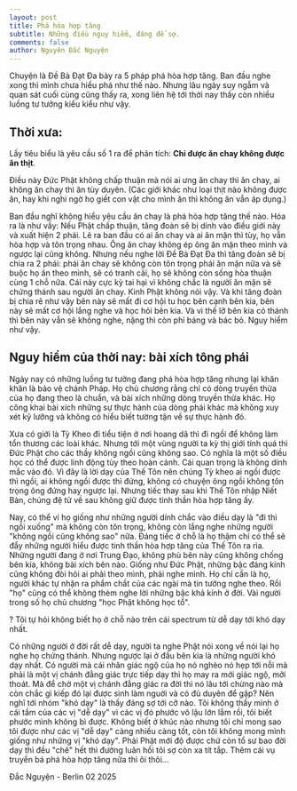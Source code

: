 ```yaml
---
layout: post
title: Phá hòa hợp tăng
subtitle: Những điều nguy hiểm, đáng để sợ.
comments: false
author: Nguyên Đắc Nguyện
---
```


Chuyện là Đề Bà Đạt Đa bày ra 5 pháp phá hòa hợp tăng. Ban đầu nghe xong thì mình chưa hiểu phá như thế nào. Nhưng lâu ngày suy ngẫm và quan sát cuối cùng cũng thấy ra, xong liên hệ tới thời nay thấy còn nhiều luồng tư tưởng kiểu kiểu như vậy.
## Thời xưa:
Lấy tiêu biểu là yêu cầu số 1 ra để phân tích: **Chỉ được ăn chay không được ăn thịt**. 

Điều này Đức Phật không chấp thuận mà nói ai ưng ăn chay thì ăn chay, ai không ăn chay thì ăn tùy duyên. (Các giới khác như loại thịt nào không được ăn, hay khi nghi ngờ họ giết con vật cho mình ăn thì không ăn vẫn áp dụng.) 

Ban đầu nghĩ không hiểu yêu cầu ăn chay là phá hòa hợp tăng thế nào. Hóa ra là như vầy: Nếu Phật chấp thuận, tăng đoàn sẽ bị dính vào điều giới này và xuất hiện 2 phái. 
Lẽ ra ban đầu có ai ăn chay và ai ăn mặn thì tùy, họ vẫn hòa hợp và tôn trọng nhau. Ông ăn chay không ép ông ăn mặn theo mình và ngược lại cũng không. 
Nhưng nếu nghe lời Đề Bà Đạt Đa  thì tăng đoàn sẽ bị chia ra 2 phái: phái ăn chay sẽ không còn tôn trọng phái ăn mặn nữa và sẽ buộc họ ăn theo mình, sẽ có tranh cãi, họ sẽ không còn sống hòa thuận cùng 1 chỗ nữa. 
Cái này cực kỳ tai hại vì không chắc là người ăn mặn sẽ chứng thánh sau người ăn chay. Kinh Phật không nói vậy. Và khi tăng đoàn bị chia rẽ như vậy bên này sẽ mất đi cơ hội tu học bên cạnh bên kia, bên này sẽ mất cơ hội lắng nghe và học hỏi bên kia. Và vì thế lỡ bên kia có thánh thì bên này vẫn sẽ không nghe, nặng thì còn phỉ báng và bác bỏ. Nguy hiểm như vậy.

## Nguy hiểm của thời nay: bài xích tông phái



Ngày nay có những luồng tư tưởng đang phá hòa hợp tăng nhưng lại khăn khăn là bảo vệ chánh Pháp. Họ chủ chương rằng chỉ có dòng truyền thừa của họ đang theo là chuẩn, và bài xích những dòng truyền thừa khác. 
Họ công khai bài xích những sự thực hành của dòng phái khác mà không xuy xét kỹ lưỡng và không có hiểu biết tường tận về sự thực hành đó.

Xưa có giới là Tỳ Kheo đi tiểu tiện ở nơi hoang dã thì đi ngồi để không làm tổn thương các loài khác. Nhưng tới một vùng người ta kỳ thị giới tính quá thì Đức Phật cho các thầy không ngồi cũng không sao. Có nghĩa là một số điều học có thể được linh động tùy theo hoàn cảnh. Cái quan trọng là không dính mắc vào đó. 
Vì đây là lời dạy của Thế Tôn nên chúng Tỳ kheo ai ngồi được thì ngồi, ai không ngồi được thì đứng, không có chuyện ông ngồi không tôn trọng ông đứng hay ngược lại.
Nhưng tiếc thay sau khi Thế Tôn nhập Niết Bàn, chúng đệ tử về sau không giữ được tinh thần hòa hợp tăng ấy. 

Nay, có thể ví họ giống như những người dính chắc vào điều dạy là "đi thì ngồi xuống" mà không còn tôn trọng, không còn lắng nghe những người "không ngồi cũng không sao" nữa.
Đáng tiếc ở chỗ là họ thậm chí có thể sẽ đẩy những người hiểu được tinh thần hòa hợp tăng của Thế Tôn ra rìa. 
Những người đang ở nơi Trung Đạo, không phù bên này cũng không chống bên kia, không bài xích bên nào.
Giống như Đức Phật, những bậc đáng kính cũng không đòi hỏi ai phải theo mình, phải nghe mình. Họ chỉ cần là họ, người khác tự nhận ra phẩm chất của các ngài mà tin tưởng nghe theo.
Rồi "họ" cũng có thể không thèm nghe lời những bậc khả kính ở đời. Vài người trong số họ chủ chương "học Phật không học tổ". 

? Tôi tự hỏi không biết họ ở chỗ nào trên cái spectrum từ dễ dạy tới khó dạy nhất. 

Có những người ở đời rất dễ dạy, người ta nghe Phật nói xong về nói lại họ nghe họ chứng thánh. Nhưng ngược lại ở đầu bên kia là những người khó dạy nhất. Có người mà cái nhân giác ngộ của họ nó nghèo nó hẹp tới nỗi mà phải là một vị chánh đẳng giác trực tiếp dạy thì họ may ra mới giác ngộ, mới thoát. Mà để chờ một vị chánh đẳng giác ra đời thì nó lâu tới chừng nào mà còn chắc gì kiếp đó lại được sinh làm nguời và có đủ duyên để gặp? Nên nghĩ tới nhóm "khó dạy" là thấy đáng sợ tới cỡ nào. 
Tôi không thấy mình ở cái tầm của các vị "dễ dạy" vì các vị đó phước vô lậu lớn lắm rồi, tôi biết phước mình không bì được. Không biết ở khúc nào nhưng tôi chỉ mong sao tôi được như các vị "dễ dạy" càng nhiều càng tốt, còn tôi không mong mình giống như những vị "khó dạy". 
Phải Phật mới độ được chứ còn tổ sư bao đời dạy thì đều "chê" hết thì đường luân hồi tôi sợ còn xa tít tắp. Thêm cái vụ truyền bá phá hòa hợp tăng nữa thì ôi thôi...

Đắc Nguyện - Berlin 02 2025

